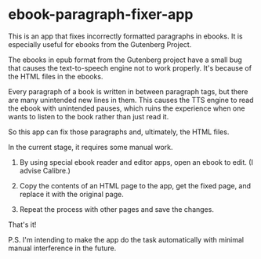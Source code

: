 # ebook-paragraph-fixer-app

This is an app that fixes incorrectly formatted paragraphs in ebooks. It is especially useful for ebooks from the Gutenberg Project.

The ebooks in epub format from the Gutenberg project have a small bug that causes the text-to-speech engine not to work properly. It's because of the HTML files in the ebooks.

Every paragraph of a book is written in between paragraph tags, but there are many unintended new lines in them. This causes the TTS engine to read the ebook with unintended pauses, which ruins the experience when one wants to listen to the book rather than just read it.

So this app can fix those paragraphs and, ultimately, the HTML files.

In the current stage, it requires some manual work.

1) By using special ebook reader and editor apps, open an ebook to edit. (I advise Calibre.)

2) Copy the contents of an HTML page to the app, get the fixed page, and replace it with the original page.

3) Repeat the process with other pages and save the changes.

That's it!

P.S. I'm intending to make the app do the task automatically with minimal manual interference in the future.

